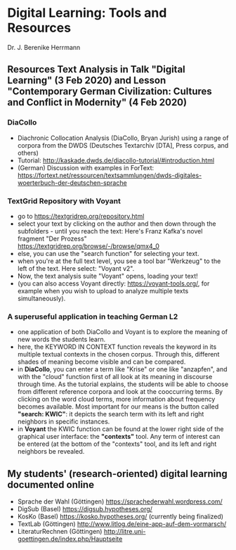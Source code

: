 # Digital Learning: Tools and Resources
Dr. J. Berenike Herrmann

## Resources Text Analysis in Talk "Digital Learning" (3 Feb 2020) and Lesson "Contemporary German Civilization: Cultures and Conflict in Modernity" (4 Feb 2020)

### DiaCollo 
- Diachronic Collocation Analysis (DiaCollo, Bryan Jurish) using a range of corpora from the DWDS (Deutsches Textarchiv [DTA], Press corpus, and others)
- Tutorial: http://kaskade.dwds.de/diacollo-tutorial/#introduction.html
- (German) Discussion with examples in ForText: https://fortext.net/ressourcen/textsammlungen/dwds-digitales-woerterbuch-der-deutschen-sprache 

### TextGrid Repository with Voyant
- go to https://textgridrep.org/repository.html
- select your text by clicking on the author and then down through the subfolders - until you reach the text: Here's Franz Kafka's novel fragment "Der Prozess" https://textgridrep.org/browse/-/browse/qmx4_0
- else, you can use the "search function" for selecting your text.
- when you're at the full text level, you see a tool bar "Werkzeug" to the left of the text. Here select: "Voyant v2".
- Now, the text analysis suite "Voyant" opens, loading your text! 
- (you can also access Voyant directly: https://voyant-tools.org/, for example when you wish to upload to analyze multiple texts simultaneously).

### A superuseful application in teaching German L2
- one application of both DiaCollo and Voyant is to explore the meaning of new words the students learn.
- here, the KEYWORD IN CONTEXT function reveals the keyword in its multiple textual contexts in the chosen corpus. Through this, different shades of meaning become visible and can be compared.
- in __DiaCollo__, you can enter a term like "Krise" or one like "anzapfen", and with the "cloud" function first of all look at its meaning in discourse through time. As the tutorial explains, the students will be able to choose from different reference corpora and look at the cooccurring terms. By clicking on the word cloud terms, more information about frequency becomes available. Most important for our means is the button called __"search:	KWIC"__: it depicts the search term with its left and right neighbors in specific instances.
- in __Voyant__ the KWIC function can be found at the lower right side of the graphical user interface: the __"contexts"__ tool. Any term of interest can be entered (at the bottom of the "contexts" tool, and its left and right neighbors be revealed.

## My students' (research-oriented) digital learning documented online
- Sprache der Wahl (Göttingen) https://sprachederwahl.wordpress.com/
- DigSub (Basel) https://digsub.hypotheses.org/
- KosKo (Basel) https://kosko.hypotheses.org/ (currently being finalized)
- TextLab (Göttingen) http://www.litlog.de/eine-app-auf-dem-vormarsch/
- LiteraturRechnen (Göttingen) http://litre.uni-goettingen.de/index.php/Hauptseite
